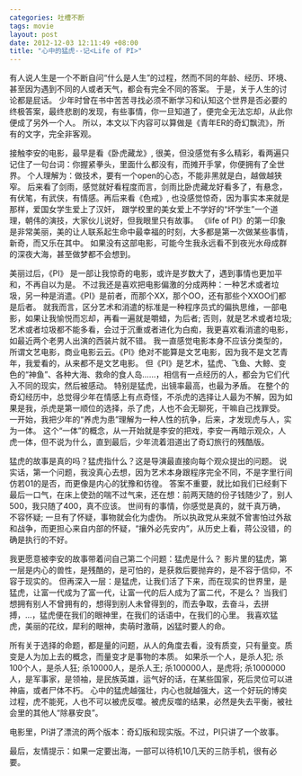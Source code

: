 ```yaml
--- 
categories: 吐槽不断
tags: movie
layout: post
date: 2012-12-03 12:11:49 +08:00
title: "心中的猛虎--记<Life of PI>"
---
```


有人说人生是一个不断自问“什么是人生”的过程，然而不同的年龄、经历、环境、甚至因为遇到不同的人或者天气，都会有完全不同的答案。
于是，关于人生的讨论都是屁话。
少年时曾在书中苦苦寻找必须不断学习和认知这个世界是否必要的终极答案，最终悲剧的发现，有些事情，你一旦知道了，便完全无法忘却，从此你便成了另外一个人。
所以，本文以下内容可以算做是《青年ER的奇幻飘流》，所有的文字，完全非客观。



接触李安的电影，最早是看《卧虎藏龙》, 很美，但没感觉有多么精彩，看两遍只记住了一句台词：你握紧拳头，里面什么都没有，而摊开手掌，你便拥有了全世界。
个人理解为：做技术，要有一个open的心态，不能非黑就是白，越做越狭窄。
后来看了剑雨，感觉就好看程度而言，剑雨比卧虎藏龙好看多了，有悬念，有伏笔，有武侠，有情感。再后来看《色戒》, 也没感觉惊奇，因为事实本来就是那样，爱国女学生爱上了汉奸，
跟学校里的美女爱上不学好的“坏学生”一个道理，朝伟的演技，大家伙儿说好，但我眼里只有故事。
《life of PI》的第一印象是非常美丽，美的让人联系起生命中最幸福的时刻，大多都是第一次做某些事情，新奇，而又乐在其中。
如果没有这部电影，可能今生我永远看不到夜光水母成群的深夜大海，甚至做梦都不会想到。



美丽过后，《PI》 是一部让我惊奇的电影，或许是岁数大了，遇到事情也更加平和，不再自以为是。
不过我还是喜欢把电影偏激的分成两种：一种艺术或者垃圾，另一种是消遣。《PI》是前者，而那个XX，那个OO，还有那些个XXOO们都是后者。
就我而言，区分艺术和消遣的标准是一种程序员式的偏执思维，一部电影，如果让我愉悦而忘却，再看一遍就是嚼蜡，为后者; 否则，就是艺术或者垃圾;
艺术或者垃圾都不能多看，会过于沉重或者进化为白痴，我更喜欢看消遣的电影，如最近两个老男人出演的西装片就不错。
我一直感觉电影本身不应该分类型的，所谓文艺电影，商业电影云云。《PI》绝对不能算是文艺电影，因为我不是文艺青年，我爱看的，从来都不是文艺电影。
但《PI》是艺术，猛虎、飞鱼、大鲸、变色的“神鱼”、各种大海、救命的食人岛……，相信有一点经历的人，都会为它们代入不同的现实，然后被感动。
特别是猛虎，出镜率最高，也最为矛盾。
在整个的奇幻经历中，总觉得少年在情感上有点奇怪，不杀虎的选择让人最为不解，因为如果是我，杀虎是第一顺位的选择，杀了虎，人也不会无聊死，干嘛自己找罪受。
一开始，我把少年的“养虎为患”理解为一种人性的抗争，后来，才发现虎与人，实为一体。
这个“一体”的概念，从一开始就是李安的把戏，李安一再暗示观众，人虎一体，但不说为什么，直到最后，少年流着泪道出了奇幻旅行的残酷版。



猛虎的故事是真的吗？猛虎指什么？这是导演最直接向每个观众提出的问题。
说实话，第一个问题，我没真心去想，因为艺术本身跟程序完全不同，不是字里行间仿若01的是否，而更像是内心的犹豫和彷徨。
答案不重要，就比如我们已经剩下最后一口气，在床上使劲的喘不过气来，还在想：前两天随的份子钱随少了，别人500，我只随了400，真不应该。
世间有的事情，你感觉是真的，就千真万确，不容怀疑; 
一旦有了怀疑，事物就会化为虚伪。
所以执政党从来就不曾害怕过外敌和战争，而更担心来自内部的怀疑，“攘外必先安内”，从历史上看，蒋公没错，的确是执行的不好。



我更愿意被李安的故事带着问自己第二个问题：猛虎是什么？ 影片里的猛虎，第一层是内心的兽性，是残酷的，是可怕的，是获救后要抛弃的，是不容于信仰，不容于现实的。
但再深入一层：是猛虎，让我们活了下来，而在现实的世界里，是猛虎，让富一代成为了富一代，让富一代的后人成为了富二代，不是么？
当我们想拥有别人不曾拥有的，想得到别人未曾得到的，而去争取，去奋斗，去拼搏，…，猛虎便在我们的眼神里，在我们的话语中，在我们的心里。
我喜欢猛虎，美丽的花纹，犀利的眼神，卖萌时激萌，凶猛时要人的命。



所有关于选择的命题，都是量的问题，从人的角度去看，没有质变，只有量变。质变是人为加上去的概念，而量变才是事物的本质。
如果杀一个人，是杀人犯; 杀100个人，是杀人狂; 杀10000人，是杀人王; 杀100000人，是虎将; 杀1000000人，是军事家，是领袖，是民族英雄，运气好的话，在某些国家，死后灵位可以进神庙，或者尸体不朽。
心中的猛虎越强壮，内心也就越强大，这一个好玩的博奕过程，虎不能死，人也不可以被虎反噬。被虎反噬的结果，必然是失去平衡，被社会里的其他人“除暴安良”。



电影里，PI讲了漂流的两个版本：奇幻版和现实版。不过，PI只讲了一个故事。



最后，友情提示：如果一定要出海，一部可以待机10几天的三防手机，很有必要。
